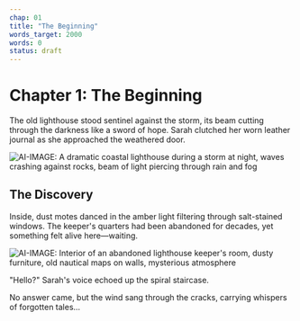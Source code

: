 ```yaml
---
chap: 01
title: "The Beginning"
words_target: 2000
words: 0
status: draft
---
```


# Chapter 1: The Beginning

The old lighthouse stood sentinel against the storm, its beam cutting through the darkness like a sword of hope. Sarah clutched her worn leather journal as she approached the weathered door.

![AI-IMAGE: A dramatic coastal lighthouse during a storm at night, waves crashing against rocks, beam of light piercing through rain and fog]()

## The Discovery

Inside, dust motes danced in the amber light filtering through salt-stained windows. The keeper's quarters had been abandoned for decades, yet something felt alive here—waiting.

![AI-IMAGE: Interior of an abandoned lighthouse keeper's room, dusty furniture, old nautical maps on walls, mysterious atmosphere]()

"Hello?" Sarah's voice echoed up the spiral staircase.

No answer came, but the wind sang through the cracks, carrying whispers of forgotten tales...